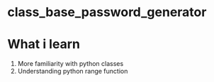 # class_base_password_generator
# What i learn
1) More familiarity with python classes  
2) Understanding python range function 

